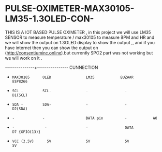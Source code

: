# PULSE-OXIMETER-MAX30105-LM35-1.3OLED-CON-




THIS IS A IOT BASED PULSE OXIMETER , in this project we will use LM35 SENSOR to measure temperature / max30105 to measure BPM and HR and we will show the output on 1.3OLED display to show the output ,, and if you have internet then you can show the output  on (http://consentiuminc.online).but currently SPO2 part was not working but we will work on it .


---------------+----------------
CUNNECTION 

-     MAX30105      OLED                LM35            BUZAAR         ESP8266


-     SCL -         SCL-                -                 -            D1(SCL)


-     SDA -         SDA-                -                 -             D2(SDA)


-     -             -                   DATA pin          -            A0


-     -              -                  -                 DATA          D7 {GPIO(13)}


-     VCC (3.5V)      5V                5V                5V            5V
